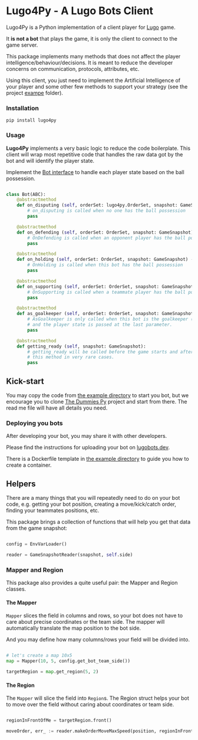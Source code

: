 # Lugo4Py - A Lugo Bots Client

Lugo4Py is a Python implementation of a client player for [Lugo](https://lugobots.dev/) game. 

It **is not a bot** that plays the game, it is only the client to connect to the game server. 

This package implements many methods that does not affect the player intelligence/behaviour/decisions. It is meant to
reduce the developer concerns on communication, protocols, attributes, etc.

Using this client, you just need to implement the Artificial Intelligence of your player and some other few methods to support
your strategy (see the project [exampe](./example/simple) folder).
 

### Installation

    pip install lugo4py

### Usage

**Lugo4Py** implements a very basic logic to reduce the code boilerplate. This client will wrap most repetitive
code that handles the raw data got by the bot and will identify the player state.

Implement the [Bot interface](./src/lugo4py/stub.py) to handle each player state based on the ball possession.

```python

class Bot(ABC):
    @abstractmethod
    def on_disputing (self, orderSet: lugo4py.OrderSet, snapshot: GameSnapshot) -> OrderSet:
        # on_disputing is called when no one has the ball possession
        pass

    @abstractmethod
    def on_defending (self, orderSet: OrderSet, snapshot: GameSnapshot) -> OrderSet:
        # OnDefending is called when an opponent player has the ball possession
        pass

    @abstractmethod
    def on_holding (self, orderSet: OrderSet, snapshot: GameSnapshot) -> OrderSet:
        # OnHolding is called when this bot has the ball possession
        pass

    @abstractmethod
    def on_supporting (self, orderSet: OrderSet, snapshot: GameSnapshot) -> OrderSet:
        # OnSupporting is called when a teammate player has the ball possession
        pass

    @abstractmethod
    def as_goalkeeper (self, orderSet: OrderSet, snapshot: GameSnapshot, state: PLAYER_STATE) -> OrderSet:
        # AsGoalkeeper is only called when this bot is the goalkeeper (number 1). This method is called on every turn,
        # and the player state is passed at the last parameter.
        pass

    @abstractmethod
    def getting_ready (self, snapshot: GameSnapshot):
        # getting_ready will be called before the game starts and after a goal event. You will only need to implement
        # this method in very rare cases.
        pass
```

## Kick-start

You may copy the code from [the example directory](./examples) to start you bot, but we encourage you to clone 
[The Dummies Py](https://github.com/lugobots/the-dummies-py) project and start from there. The read me file will have all
details you need.

### Deploying you bots

After developing your bot, you may share it with other developers.

Please find the instructions for uploading your bot on [lugobots.dev](https://lugobots.dev).

There is a Dockerfile template in [the example directory](./examples) to guide you how to create a container.

## Helpers

There are a many things that you will repeatedly need to do on your bot code, e.g. getting your bot position,
creating a move/kick/catch order, finding your teammates positions, etc.

This package brings a collection of functions that will help you get that data from the game snapshot:


```python

config = EnvVarLoader()

reader = GameSnapshotReader(snapshot, self.side)
```

### Mapper and Region

This package also provides a quite useful pair: the Mapper and Region classes.

#### The Mapper

`Mapper` slices the field in columns and rows, so your bot does not have to care about precise coordinates or the team
side. The mapper will automatically translate the map position to the bot side.

And you may define how many columns/rows your field will be divided into.

```python

# let's create a map 10x5 
map = Mapper(10, 5, config.get_bot_team_side())

targetRegion = map.get_region(5, 2)
```

#### The Region

The `Mapper` will slice the field into `Region`s. The Region struct helps your bot to move over the field without caring
about coordinates or team side.

```python

regionInFrontOfMe = targetRegion.front()

moveOrder, err_ := reader.makeOrderMoveMaxSpeed(position, regionInFrontOfMe.center)

```
